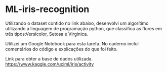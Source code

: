# ML-iris-recognition
Utilizando o dataset contido no link abaixo, desenvolvi um algorítimo utilizando a linguagem de programação python, que classifica as flores em três tipos:Versicolor, Setosa e Virginica.

Utilizei um Google Notebook para esta tarefa. No caderno incluí comentários do código e explicações do que foi feito.

Link para obter a base de dados utilizada.
https://www.kaggle.com/uciml/iris/activity
